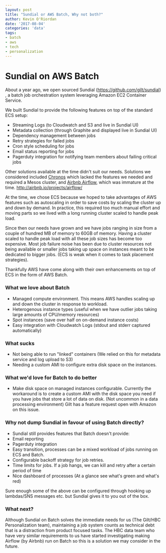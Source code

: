 ```yaml
---
layout: post
title: "Sundial or AWS Batch, Why not both?"
author: Kevin O'Riordan
date: '2017-08-04'
categories: 'data'
tags:
- batch
- aws
- tech
- personalization
---
```


# Sundial on AWS Batch


About a year ago, we open sourced Sundial (https://github.com/gilt/sundial) , a batch job orchestration system leveraging Amazon EC2 Container Service.

We built Sundial to provide the following features on top of the standard ECS setup:

 - Streaming Logs (to Cloudwatch and S3 and live in Sundial UI)
 - Metadata collection (through Graphite and displayed live in Sundial UI)
 - Dependency management between jobs
 - Retry strategies for failed jobs
 - Cron style scheduling for jobs
 - Email status reporting for jobs
 - Pagerduty integration for notifying team members about failing critical jobs

 Other solutions available at the time didn't suit our needs. Solutions we considered included [Chronos](https://mesos.github.io/chronos/) which lacked the features we needed and required a Mesos cluster, and [Airbnb Airflow](http://airbnb.io/projects/airflow/), which was immature at the time. http://airbnb.io/projects/airflow/

 At the time, we chose ECS because we hoped to take advantages of AWS features such as autoscaling in order to save costs
 by scaling the cluster up and down by demand. In practice, this required too much manual effort and moving parts so we lived with a long running cluster
 scaled to handle peak load.

 Since then our needs have grown and we have jobs ranging in size from a couple of hundred MB of memory to 60GB of memory. Having a cluster scaled
 to handle peak load with all these job sizes has become too expensive. Most job failure noise has been due to cluster resources not being available or smaller jobs taking up space on instances meant to be dedicated to bigger jobs. (ECS is weak when it comes to task placement strategies).

 Thankfully AWS have come along with their own enhancements on top of ECS in the form of AWS Batch.


### What we love about Batch

  - Managed compute environment. This means AWS handles scaling up and down the cluster in response to workload.
  - Heterogenous instance types (useful when we have outlier jobs taking large amounts of CPU/memory resources)
  - Spot instances (save over half on on-demand instance costs)
  - Easy integration with Cloudwatch Logs (stdout and stderr captured automatically)

### What sucks

  - Not being able to run "linked" containers (We relied on this for metadata service and log upload to S3)
  - Needing a custom AMI to configure extra disk space on the instances.

### What we'd love for Batch to do better
  - Make disk space on managed instances configurable.
   Currently the workaround is to create a custom AMI with the disk space you need if you have jobs that store a lot of data on disk. (Not uncommon in a data processing environment)
   Gilt has a feature request open with Amazon on this issue.


### Why not dump Sundial in favour of using Batch directly?

- Sundial still provides features that Batch doesn't provide:
 - Email reporting
 - Pagerduty integration
 - Easy transition, processes can be a mixed workload of jobs running on ECS and Batch.
 - Configurable backoff strategy for job retries.
 - Time limits for jobs. If a job hangs, we can kill and retry after a certain period of time
 - Nice dashboard of processes (At a glance see what's green and what's red)

 Sure enough some of the above can be configured through hooking up lambdas/SNS messages etc. but Sundial gives it to you out of the box.

 ### What next?

 Although Sundial on Batch solves the immediate needs for us (The Gilt/HBC Personalization team), maintaining a job system counts as technical debt that
 is a distraction from product focused tasks. The HBC data team who have very similar requirements to us have started investigating making Airflow (by Airbnb) run on Batch so this is a solution we may consider in the future.
